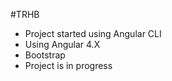 #TRHB

- Project started using Angular CLI 
- Using Angular 4.X
- Bootstrap
- Project is in progress
